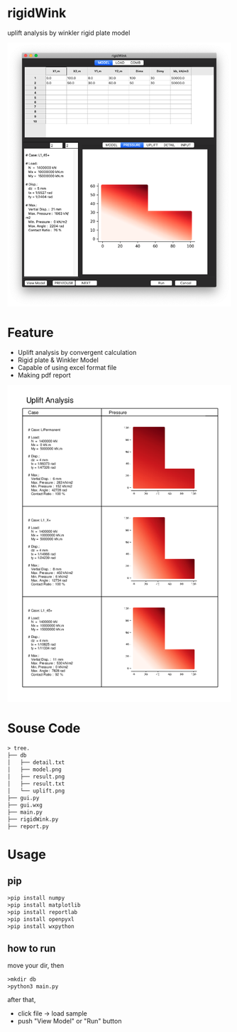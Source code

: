 # rigidWink

uplift analysis by winkler rigid plate model

![Image](./images/rigidWink.png)

# Feature
- Uplift analysis by convergent calculation
- Rigid plate & Winkler Model
- Capable of using excel format file
- Making pdf report

![Image](./images/sample.png)


# Souse Code

``` shell
> tree.
├── db
│   ├── detail.txt
│   ├── model.png
│   ├── result.png
│   ├── result.txt
│   └── uplift.png
├── gui.py
├── gui.wxg
├── main.py
├── rigidWink.py
├── report.py
```
# Usage

## pip
``` shell
>pip install numpy
>pip install matplotlib
>pip install reportlab
>pip install openpyxl
>pip install wxpython
```
## how to run
move your dir, then

``` shell
>mkdir db
>python3 main.py
```

after that,
- click file -> load sample
- push "View Model" or "Run" button
